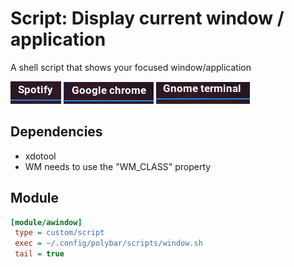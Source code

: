 # Script: Display current window / application

A shell script that shows your focused window/application

![sp](screenshots/sp.png)
![gc](screenshots/gc.png)
![term](screenshots/term.png)

## Dependencies
- xdotool
- WM needs to use the "WM_CLASS" property

## Module

```ini
[module/awindow]
 type = custom/script
 exec = ~/.config/polybar/scripts/window.sh
 tail = true
```

